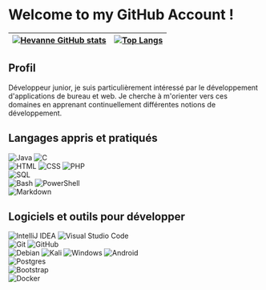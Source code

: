 # Welcome to my GitHub Account !

| [![Hevanne GitHub stats](https://github-readme-stats.vercel.app/api?username=hevanne&show_icons=true&theme=radical)](https://github.com/anuraghazra/github-readme-stats) | [![Top Langs](https://github-readme-stats.vercel.app/api/top-langs/?username=hevanne&langs_count=4&theme=radical)](https://github.com/anuraghazra/github-readme-stats) |
| --- | --- |

## Profil

Développeur junior, je suis particulièrement intéressé par le développement d'applications de bureau et web. Je cherche à m'orienter vers ces domaines en apprenant continuellement différentes notions de développement.

## Langages appris et pratiqués

![Java](https://img.shields.io/badge/java-%23ED8B00.svg?style=for-the-badge&logo=openjdk&logoColor=white)
![C](https://img.shields.io/badge/c-%2300599C.svg?style=for-the-badge&logo=c&logoColor=white)  
![HTML](https://img.shields.io/badge/html-%23E34F26.svg?style=for-the-badge&logo=html5&logoColor=white)
![CSS](https://img.shields.io/badge/css-%231572B6.svg?style=for-the-badge&logo=css3&logoColor=white)
![PHP](https://img.shields.io/badge/php-%23777BB4.svg?style=for-the-badge&logo=php&logoColor=white)  
![SQL](https://img.shields.io/badge/sql-%2300f.svg?style=for-the-badge&logo=sqlite&logoColor=white)  
![Bash](https://img.shields.io/badge/bash-%23121011.svg?style=for-the-badge&logo=gnu-bash&logoColor=white)
![PowerShell](https://img.shields.io/badge/PowerShell-%235391FE.svg?style=for-the-badge&logo=powershell&logoColor=white)  
![Markdown](https://img.shields.io/badge/markdown-%23000000.svg?style=for-the-badge&logo=markdown&logoColor=white)

## Logiciels et outils pour développer

![IntelliJ IDEA](https://img.shields.io/badge/IntelliJ%20IDEA-%23000000.svg?style=for-the-badge&logo=intellij-idea&logoColor=white)
![Visual Studio Code](https://img.shields.io/badge/Visual%20Studio%20Code-%23007ACC.svg?style=for-the-badge&logo=visual-studio-code&logoColor=white)  
![Git](https://img.shields.io/badge/Git-%23F05032.svg?style=for-the-badge&logo=git&logoColor=white)
![GitHub](https://img.shields.io/badge/GitHub-%23121011.svg?style=for-the-badge&logo=github&logoColor=white)  
![Debian](https://img.shields.io/badge/Debian-D70A53?style=for-the-badge&logo=debian&logoColor=white)
![Kali](https://img.shields.io/badge/Kali-268BEE?style=for-the-badge&logo=kalilinux&logoColor=white)
![Windows](https://img.shields.io/badge/Windows-%230078D6.svg?style=for-the-badge&logo=windows&logoColor=white)
![Android](https://img.shields.io/badge/Android-3DDC84?style=for-the-badge&logo=android&logoColor=white)  
![Postgres](https://img.shields.io/badge/postgres-%23316192.svg?style=for-the-badge&logo=postgresql&logoColor=white)  
![Bootstrap](https://img.shields.io/badge/bootstrap-%238511FA.svg?style=for-the-badge&logo=bootstrap&logoColor=white)  
![Docker](https://img.shields.io/badge/docker-%230db7ed.svg?style=for-the-badge&logo=docker&logoColor=white)


<!--
**hevanne/hevanne** is a ✨ _special_ ✨ repository because its `README.md` (this file) appears on your GitHub profile.


Affichable quand des projets seront postés (perte des stats avec changement de nom)

Here are some ideas to get you started:

- 🔭 I’m currently working on ...
- 🌱 I’m currently learning ...
- 👯 I’m looking to collaborate on ...
- 🤔 I’m looking for help with ...
- 💬 Ask me about ...
- 📫 How to reach me: ...
- 😄 Pronouns: ...
- ⚡ Fun fact: ...
-->
